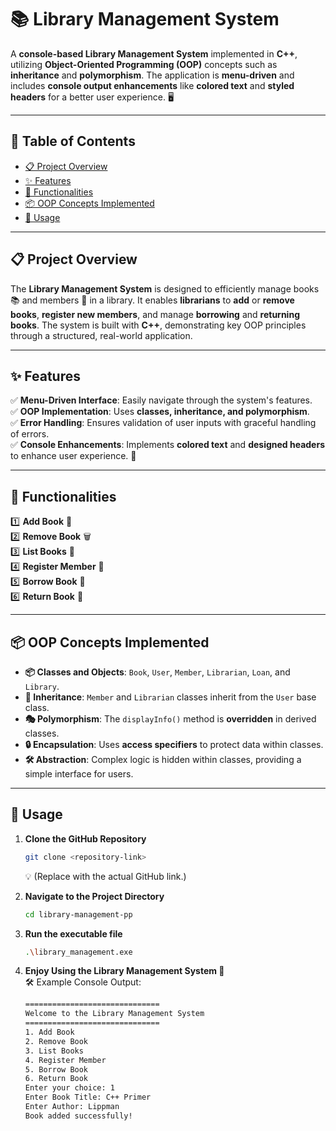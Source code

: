 # 📚 Library Management System

A **console-based Library Management System** implemented in **C++**, utilizing **Object-Oriented Programming (OOP)** concepts such as **inheritance** and **polymorphism**. The application is **menu-driven** and includes **console output enhancements** like **colored text** and **styled headers** for a better user experience. 🖥️

---

## 📖 Table of Contents
- [📋 Project Overview](#-project-overview)
- [✨ Features](#-features)
- [🔧 Functionalities](#-functionalities)
- [📦 OOP Concepts Implemented](#-oop-concepts-implemented)
- [🚀 Usage](#-usage)

---

## 📋 Project Overview

The **Library Management System** is designed to efficiently manage books 📚 and members 👥 in a library. It enables **librarians** to **add** or **remove books**, **register new members**, and manage **borrowing** and **returning books**. The system is built with **C++**, demonstrating key OOP principles through a structured, real-world application.

---

## ✨ Features

✅ **Menu-Driven Interface**: Easily navigate through the system's features.  
✅ **OOP Implementation**: Uses **classes, inheritance, and polymorphism**.  
✅ **Error Handling**: Ensures validation of user inputs with graceful handling of errors.  
✅ **Console Enhancements**: Implements **colored text** and **designed headers** to enhance user experience. 🎨

---

## 🔧 Functionalities
1️⃣ **Add Book** 📕  
2️⃣ **Remove Book** 🗑️  
3️⃣ **List Books** 📖  
4️⃣ **Register Member** 📝  
5️⃣ **Borrow Book** 📑  
6️⃣ **Return Book** 🔄  

---

## 📦 OOP Concepts Implemented

- **📦 Classes and Objects**: `Book`, `User`, `Member`, `Librarian`, `Loan`, and `Library`.  
- **🏫 Inheritance**: `Member` and `Librarian` classes inherit from the `User` base class.  
- **🎭 Polymorphism**: The `displayInfo()` method is **overridden** in derived classes.  
- **🔒 Encapsulation**: Uses **access specifiers** to protect data within classes.  
- **🛠️ Abstraction**: Complex logic is hidden within classes, providing a simple interface for users.

---

## 🚀 Usage

1. **Clone the GitHub Repository**  
   ```bash
   git clone <repository-link>
   ```
   💡 (Replace <repository-link> with the actual GitHub link.)

2. **Navigate to the Project Directory**
   ```bash
   cd library-management-pp
   ```

3. **Run the executable file**
   ```bash
   .\library_management.exe
   ```

4. **Enjoy Using the Library Management System 🎉**<br>
   🛠️ Example Console Output:
   ```bash
   ==============================
   Welcome to the Library Management System
   ==============================
   1. Add Book
   2. Remove Book
   3. List Books
   4. Register Member
   5. Borrow Book
   6. Return Book
   Enter your choice: 1
   Enter Book Title: C++ Primer
   Enter Author: Lippman
   Book added successfully!
   ```
